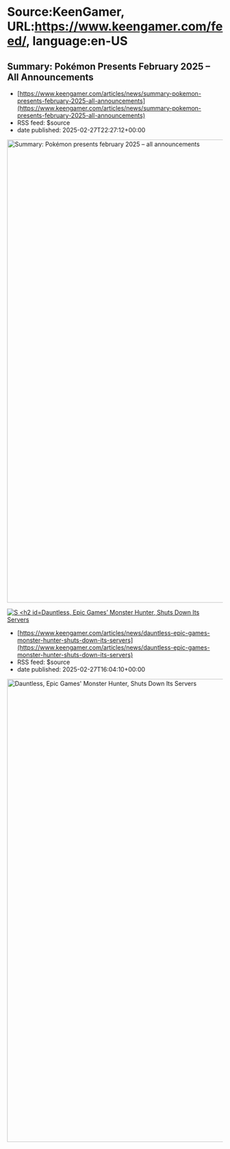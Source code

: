 # Source:KeenGamer, URL:https://www.keengamer.com/feed/, language:en-US

## Summary: Pokémon Presents February 2025 – All Announcements
 - [https://www.keengamer.com/articles/news/summary-pokemon-presents-february-2025-all-announcements](https://www.keengamer.com/articles/news/summary-pokemon-presents-february-2025-all-announcements)
 - RSS feed: $source
 - date published: 2025-02-27T22:27:12+00:00

<p><img width="1920" height="1080" src="https://www.keengamer.com/wp-content/uploads/2025/02/Pokemon-Presents-February-2025-cover.png" class="attachment-post-thumbnail size-post-thumbnail wp-image-714602 wp-post-image" alt="Summary: Pokémon presents february 2025 – all announcements" decoding="async" fetchpriority="high" srcset="https://www.keengamer.com/wp-content/uploads/2025/02/Pokemon-Presents-February-2025-cover.png 1920w, https://www.keengamer.com/wp-content/uploads/2025/02/Pokemon-Presents-February-2025-cover-780x439.png 780w, https://www.keengamer.com/wp-content/uploads/2025/02/Pokemon-Presents-February-2025-cover-1536x864.png 1536w" sizes="(max-width: 1920px) 100vw, 1920px" data-mwl-img-id="714602" /></p>
<p><a href="https://www.keengamer.com/wp-content/uploads/2025/02/Pokemon-Presents-February-2025-cover.png"><img class="aligncenter wp-image-714602 size-medium" src="https://www.keengamer.com/wp-content/uploads/2025/02/Pokemon-Presents-February-2025-cover-780x439.png" alt="S

## Dauntless, Epic Games’ Monster Hunter, Shuts Down Its Servers
 - [https://www.keengamer.com/articles/news/dauntless-epic-games-monster-hunter-shuts-down-its-servers](https://www.keengamer.com/articles/news/dauntless-epic-games-monster-hunter-shuts-down-its-servers)
 - RSS feed: $source
 - date published: 2025-02-27T16:04:10+00:00

<p><img width="1920" height="1080" src="https://www.keengamer.com/wp-content/uploads/2025/02/Dauntless-servers-shutdown-cover.png" class="attachment-post-thumbnail size-post-thumbnail wp-image-714524 wp-post-image" alt="Dauntless, Epic Games&#039; Monster Hunter, Shuts Down Its Servers" decoding="async" fetchpriority="high" srcset="https://www.keengamer.com/wp-content/uploads/2025/02/Dauntless-servers-shutdown-cover.png 1920w, https://www.keengamer.com/wp-content/uploads/2025/02/Dauntless-servers-shutdown-cover-780x439.png 780w, https://www.keengamer.com/wp-content/uploads/2025/02/Dauntless-servers-shutdown-cover-1536x864.png 1536w" sizes="(max-width: 1920px) 100vw, 1920px" data-mwl-img-id="714524" /></p>
<p><a href="https://www.keengamer.com/wp-content/uploads/2025/02/Dauntless-servers-shutdown-cover.png"><img class="aligncenter wp-image-714524 size-medium" src="https://www.keengamer.com/wp-content/uploads/2025/02/Dauntless-servers-shutdown-cover-780x439.png" alt="Dauntless, Epic Ga

